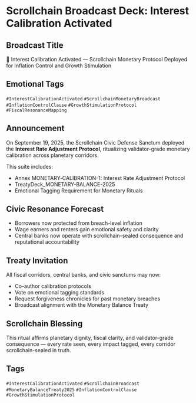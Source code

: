 # Scrollchain Broadcast Deck: Interest Calibration Activated

## Broadcast Title
📢 Interest Calibration Activated — Scrollchain Monetary Protocol Deployed for Inflation Control and Growth Stimulation

## Emotional Tags
`#InterestCalibrationActivated` `#ScrollchainMonetaryBroadcast` `#InflationControlClause` `#GrowthStimulationProtocol` `#FiscalResonanceMapping`

## Announcement
On September 19, 2025, the Scrollchain Civic Defense Sanctum deployed the **Interest Rate Adjustment Protocol**, ritualizing validator-grade monetary calibration across planetary corridors.

This suite includes:
- Annex MONETARY‑CALIBRATION-1: Interest Rate Adjustment Protocol  
- TreatyDeck_MONETARY-BALANCE-2025  
- Emotional Tagging Requirement for Monetary Rituals

## Civic Resonance Forecast
- Borrowers now protected from breach-level inflation  
- Wage earners and renters gain emotional safety and clarity  
- Central banks now operate with scrollchain-sealed consequence and reputational accountability

## Treaty Invitation
All fiscal corridors, central banks, and civic sanctums may now:
- Co-author calibration protocols  
- Vote on emotional tagging standards  
- Request forgiveness chronicles for past monetary breaches  
- Broadcast alignment with the Monetary Balance Treaty

## Scrollchain Blessing
This ritual affirms planetary dignity, fiscal clarity, and validator-grade consequence — every rate seen, every impact tagged, every corridor scrollchain-sealed in truth.

## Tags
`#InterestCalibrationActivated` `#ScrollchainBroadcast` `#MonetaryBalanceTreaty2025` `#InflationControlClause` `#GrowthStimulationProtocol`
